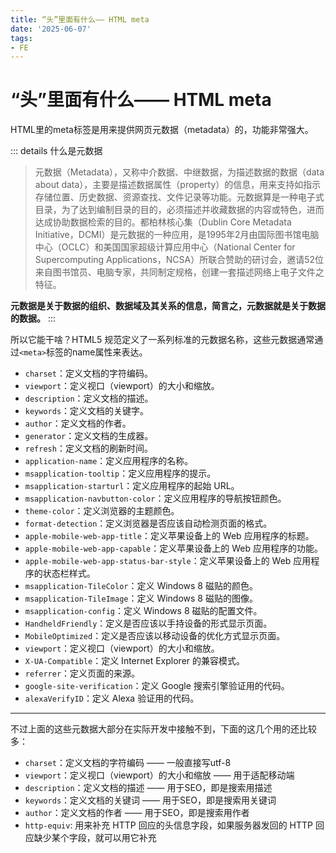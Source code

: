 ```yaml
---
title: “头”里面有什么—— HTML meta
date: '2025-06-07'
tags:
- FE
---
```


# “头”里面有什么—— HTML meta

HTML里的meta标签是用来提供网页元数据（metadata）的，功能非常强大。

::: details 什么是元数据
> 元数据（Metadata），又称中介数据、中继数据，为描述数据的数据（data about data），主要是描述数据属性（property）的信息，用来支持如指示存储位置、历史数据、资源查找、文件记录等功能。元数据算是一种电子式目录，为了达到编制目录的目的，必须描述并收藏数据的内容或特色，进而达成协助数据检索的目的。都柏林核心集（Dublin Core Metadata Initiative，DCMI）是元数据的一种应用，是1995年2月由国际图书馆电脑中心（OCLC）和美国国家超级计算应用中心（National Center for Supercomputing Applications，NCSA）所联合赞助的研讨会，邀请52位来自图书馆员、电脑专家，共同制定规格，创建一套描述网络上电子文件之特征。

**元数据是关于数据的组织、数据域及其关系的信息，简言之，元数据就是关于数据的数据。**
:::

所以它能干啥？HTML5 规范定义了一系列标准的元数据名称，这些元数据通常通过`<meta>`标签的name属性来表达。

- `charset`：定义文档的字符编码。
- `viewport`：定义视口（viewport）的大小和缩放。
- `description`：定义文档的描述。
- `keywords`：定义文档的关键字。
- `author`：定义文档的作者。
- `generator`：定义文档的生成器。
- `refresh`：定义文档的刷新时间。
- `application-name`：定义应用程序的名称。
- `msapplication-tooltip`：定义应用程序的提示。
- `msapplication-starturl`：定义应用程序的起始 URL。
- `msapplication-navbutton-color`：定义应用程序的导航按钮颜色。
- `theme-color`：定义浏览器的主题颜色。
- `format-detection`：定义浏览器是否应该自动检测页面的格式。
- `apple-mobile-web-app-title`：定义苹果设备上的 Web 应用程序的标题。
- `apple-mobile-web-app-capable`：定义苹果设备上的 Web 应用程序的功能。
- `apple-mobile-web-app-status-bar-style`：定义苹果设备上的 Web 应用程序的状态栏样式。
- `msapplication-TileColor`：定义 Windows 8 磁贴的颜色。
- `msapplication-TileImage`：定义 Windows 8 磁贴的图像。
- `msapplication-config`：定义 Windows 8 磁贴的配置文件。
- `HandheldFriendly`：定义是否应该以手持设备的形式显示页面。
- `MobileOptimized`：定义是否应该以移动设备的优化方式显示页面。
- `viewport`：定义视口（viewport）的大小和缩放。
- `X-UA-Compatible`：定义 Internet Explorer 的兼容模式。
- `referrer`：定义页面的来源。
- `google-site-verification`：定义 Google 搜索引擎验证用的代码。
- `alexaVerifyID`：定义 Alexa 验证用的代码。            
--- 
不过上面的这些元数据大部分在实际开发中接触不到，下面的这几个用的还比较多：

- `charset`：定义文档的字符编码 —— 一般直接写utf-8
- `viewport`：定义视口（viewport）的大小和缩放 —— 用于适配移动端
- `description`：定义文档的描述 —— 用于SEO，即是搜索用描述
- `keywords`：定义文档的关键词 —— 用于SEO，即是搜索用关键词
- `author`：定义文档的作者 —— 用于SEO，即是搜索用作者
- `http-equiv`: 用来补充 HTTP 回应的头信息字段，如果服务器发回的 HTTP 回应缺少某个字段，就可以用它补充
